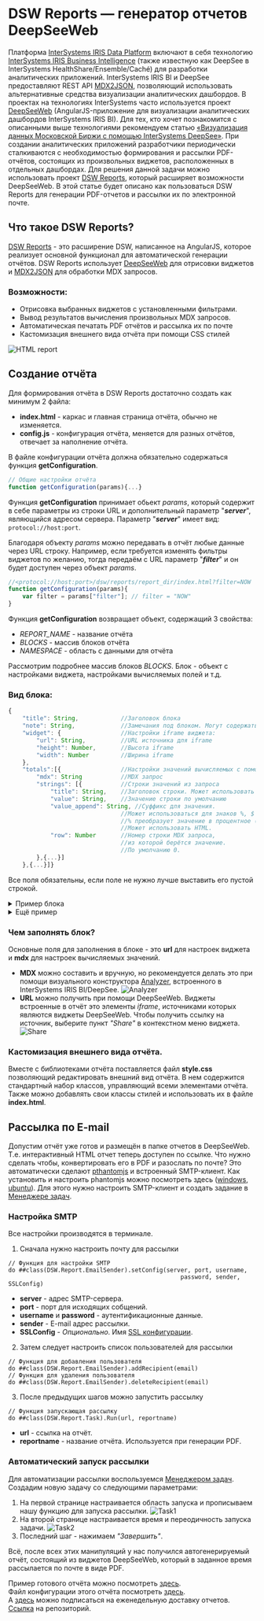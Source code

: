 # DSW Reports — генератор отчетов DeepSeeWeb

Платформа [InterSystems IRIS Data Platform](https://www.intersystems.com/resources/detail/intersystems-iris-data-platform/) включают в себя технологию [InterSystems IRIS Business Intelligence](https://www.intersystems.com/products/intersystems-iris/analytics/) (также известную как DeepSee в InterSystems HealthShare/Ensemble/Caché) для разработки аналитических  приложений. InterSystems IRIS BI и DeepSee предоставляют REST API [MDX2JSON](https://github.com/intersystems-ru/Cache-MDX2JSON), позволяющий использовать альтернативные средства визуализации аналитических дашбордов. В проектах на технологиях InterSystems часто используется проект [DeepSeeWeb](https://github.com/intersystems-ru/DeepSeeWeb) (AngularJS-приложение для визуализации аналитических дашбордов InterSystems IRIS BI). Для тех, кто хочет познакомится с описанными выше технологиями рекомендуем статью [«Визуализация данных Московской Биржи с помощью InterSystems DeepSee»](https://habr.com/company/intersystems/blog/335586/). При создании аналитических приложений разработчики периодически сталкиваются с необходимостью формирования и рассылки PDF-отчётов, состоящих из произвольных виджетов, расположенных в отдельных дашбордах.  Для решения данной задачи можно использовать проект [DSW Reports](https://github.com/intersystems-community/dsw-reports), который расширяет возможности  DeepSeeWeb. В этой статье будет описано как пользоваться DSW Reports для генерации PDF-отчетов и рассылки их по электронной почте.
<cut />

## Что такое DSW Reports?
[DSW Reports](https://github.com/intersystems-community/dsw-reports) - это расширение DSW, написанное на AngularJS, которое реализует основной функционал для автоматической генерации отчётов. DSW Reports использует [DeepSeeWeb](https://github.com/intersystems-ru/DeepSeeWeb) для отрисовки виджетов и [MDX2JSON](https://github.com/intersystems-ru/Cache-MDX2JSON) для обработки MDX запросов.

### Возможности:
- Отрисовка выбранных виджетов с установленными фильтрами.
- Вывод результатов вычисления произвольных MDX запросов.
- Автоматическая печатать PDF отчётов и рассылка их по почте
- Кастомизация внешнего вида отчёта при помощи CSS стилей

![HTML report](https://raw.githubusercontent.com/MakarovS96/images/master/Report.png)

## Создание отчёта
Для формирования отчёта в DSW Reports достаточно создать как минимум 2 файла: 

- **index.html** - каркас и главная страница отчёта, обычно не изменяется.
- **config.js** - конфигурация  отчёта, меняется для разных отчётов, отвечает за наполнение отчёта.

В файле конфигурации отчёта должна обязательно содержаться функция **getConfiguration**.
```javascript
// Общие настройки отчёта
function getConfiguration(params){...}
```
Функция **getConfiguration** принимает обьект *params*, который содержит в себе параметры из строки URL и дополнительный параметр "***server***", являющийся адресом сервера. Параметр "***server***" имеет вид: `protocol://host:port`.

Благодаря объекту *params* можно передавать в отчёт любые данные через URL строку. Например, если требуется изменять фильтры виджетов по желанию, тогда передаём с URL параметр "***filter***" и он будет доступен через объект *params*.
```javascript
//<protocol://host:port>/dsw/reports/report_dir/index.html?filter=NOW
function getConfiguration(params){
    var filter = params["filter"]; // filter = "NOW"
}
```

Функция **getConfiguration** возвращает объект, содержащий 3 свойства:

- *REPORT_NAME* - название отчёта
- *BLOCKS* - массив блоков отчёта
- *NAMESPACE* - область с данными для отчёта

Рассмотрим подробнее массив блоков *BLOCKS*. Блок - объект с настройками виджета, настройками вычисляемых полей и т.д.

### Вид блока:
```javascript
{
    "title": String,            //Заголовок блока
    "note": String,             //Замечания под блоком. Могут содержать HTML код
    "widget": {                 //Настройки iframe виджета:
        "url": String,          //URL источника для iframe
        "height": Number,       //Высота iframe
        "width": Number         //Ширина iframe
    },
    "totals":[{                 //Настройки значений вычисляемых с помощью MDX
        "mdx": String           //MDX запрос
        "strings": [{           //Строки значений из запроса
            "title": String,    //Заголовок строки. Может использовать HTML.
            "value": String,    //Значение строки по умолчанию
            "value_append": String, //Суффикс для значения. 
                                //Может использоваться для знаков %, $ и т.д. 
                                //% преобразует значение в процентное (x * 100).
                                //Может использовать HTML.
            "row": Number       //Номер строки MDX запроса, 
                                //из которой берётся значение. 
                                //По умолчанию 0.
        },{...}]
    },{...}]}
```
Все поля обязательны, если поле не нужно лучше выставить его пустой строкой.

<details>
<summary>Пример блока</summary>

```javascript
{
     title: "Persons",
     note: "",
     widget: {
        url: server + "/dsw/index.html#!/d/KHAB/Khabarovsk%20Map.dashboard" + 
        "?widget=1&height=420&ns=" + namespace,
        width: 700,
        height: 420
     }
}
```

</details>

<details>
<summary>Ещё пример</summary>

```javascript
{
    title: "Khabarovsky krai",
    note: "Something note (only static)",
    widget: {
        url: server + "/dsw/index.html#!/d/KHAB/Khabarovsk%20Map.dashboard" + 
        "?widget=0&height=420&isLegend=true&ns=" + namespace,
        width: 495,
        height: 420
    },
    totals: [{
       mdx: "SELECT NON EMPTY " + 
      "[Region].[H1].[Region].CurrentMember.Properties(\"Population\") ON 0,"+
      "NON EMPTY {[Region].[H1].[Region].&[Хабаровск]," + 
      "[Region].[H1].[Region].&[Комсомольск-на-Амуре],"+
      "[Region].[H1].[Region].&[Комсомольский район]} ON 1 FROM [KHABCUBE]",
       strings: [{
            title: "Khabarovsk: ",
            value: "None",
            value_append: " чел."
        }, {
            title: "Komsomolsk-on-Amur: <br />",
            value: "None",
            value_append: " чел.",
            row: 1
        }, {
            title: "Komsomolsky district: <br />",
            value: "None",
            value_append: " чел.",
            row: 2
        }]
    }]
}
```
</details>

### Чем заполнять блок?
Основные поля для заполнения в блоке - это **url** для настроек виджета и **mdx** для настроек вычисляемых значений.   
- **MDX** можно составить и вручную, но рекомендуется делать это при помощи визуального конструктора [Analyzer](https://docs.intersystems.com/latest/csp/docbook/DocBook.UI.Page.cls?KEY=D2ANLY_ch_intro), встроенного в InterSystems IRIS BI/DeepSee.
![Analyzer](https://raw.githubusercontent.com/MakarovS96/images/master/Analyzer.png)
- **URL** можно получить при помощи DeepSeeWeb. Виджеты встроенные в отчёт это элементы *iframe*, источниками которых являются виджеты DeepSeeWeb. Чтобы получить ссылку на источник, выберите пункт *"Share"* в контекстном меню виджета.
![Share](https://raw.githubusercontent.com/MakarovS96/images/master/Share.png)

### Кастомизация внешнего вида отчёта. 
Вместе с библиотеками отчёта поставляется файл **style.css** позволяющий редактировать внешний вид отчёта. В нем содержится стандартный набор классов, управляющий всеми элементами отчёта. Также можно добавлять свои классы стилей и использовать их в файле **index.html**.

## Рассылка по E-mail

Допустим отчёт уже готов и размещён в папке отчетов в DeepSeeWeb. Т.е. интерактивный HTML отчет теперь доступен по ссылке. Что нужно сделать чтобы, конвертировать его в PDF и разослать по почте? Это автоматически сделают [pthantomjs](http://phantomjs.org/) и встроенный SMTP-клиент. Как установить и настроить phantomjs можно посмотреть здесь ([windows](https://youtu.be/L8Lw53MjDdY), [ubuntu](https://www.vultr.com/docs/how-to-install-phantomjs-on-ubuntu-16-04)). Для этого нужно настроить SMTP-клиент и создать задание в [Менеджере задач](https://docs.intersystems.com/latest/csp/docbook/DocBook.UI.Page.cls?KEY=GSA_manage_taskmgr). 

### Настройка SMTP
Все настройки производятся в терминале.
1. Сначала нужно настроить почту для рассылки
```
// Функция для настройки SMTP
do ##class(DSW.Report.EmailSender).setConfig(server, port, username, 
                                                 password, sender, SSLConfig)
```
- **server** - адрес SMTP-сервера.  
- **port** - порт для исходящих собщений.  
- **username** и **password** - аутентификационные данные.  
- **sender** - E-mail адрес рассылки.  
- **SSLConfig** - *Опционально*. Имя [SSL конфигурации](https://docs.intersystems.com/latest/csp/docbook/DocBook.UI.Page.cls?KEY=GCAS_ssltls).   
2. Затем следует настроить список пользователей для рассылки
```
// Функция для добавления пользователя
do ##class(DSW.Report.EmailSender).addRecipient(email)
// Функция для удаления пользователя
do ##class(DSW.Report.EmailSender).deleteRecipient(email)
```
3. После предыдущих шагов можно запустить рассылку
```
// Функция запускающая рассылку
do ##class(DSW.Report.Task).Run(url, reportname)
```
- **url** - ссылка на отчёт.  
- **reportname** - название отчёта. Используется при генерации PDF.

### Автоматический запуск рассылки
Для автоматизации рассылки воспользуемся [Менеджером задач](https://docs.intersystems.com/latest/csp/docbook/DocBook.UI.Page.cls?KEY=GSA_manage_taskmgr). Создадим новую задачу со следующими параметрами:
1. На первой странице настраивается область запуска и прописываем нашу функцию для запуска рассылки.
![Task1](https://raw.githubusercontent.com/MakarovS96/images/master/Task1.png)
2. На второй странице настраивается время и переодичность запуска задачи.
![Task2](https://raw.githubusercontent.com/MakarovS96/images/master/Task2.png)
3. Последний шаг -  нажимаем *"Завершить"*.

Всё, после всех этих манипуляций у нас получился автогенерируемый отчёт, состоящий из виджетов DeepSeeWeb, который в заданное время рассылается по почте в виде PDF.

Пример готового отчёта можно посмотреть [здесь](https://bit.ly/2MhMLfh).   
Файл конфигурации этого отчёта посмотреть [здесь](https://github.com/intersystems-community/dc-analytics/blob/master/src/reports/week/config.js).   
А [здесь](https://community.intersystems.com/post/analysing-developer-community-activity-using-intersystems-analytics-technology-deepsee) можно подписаться на еженедельную доставку отчетов.   
[Ссылка](https://github.com/intersystems-community/dsw-reports) на репозиторий.   